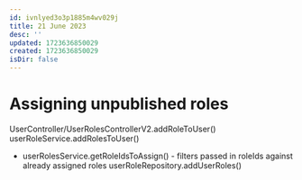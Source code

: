 ```yaml
---
id: ivnlyed3o3p1885m4wv029j
title: 21 June 2023
desc: ''
updated: 1723636850029
created: 1723636850029
isDir: false
---
```

# Assigning unpublished roles
UserController/UserRolesControllerV2.addRoleToUser()
userRoleService.addRolesToUser()
- userRolesService.getRoleIdsToAssign() - filters passed in roleIds against already assigned roles
userRoleRepository.addUserRoles()